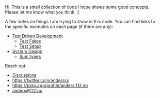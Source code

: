Hi. This is a small collection of code I hope shows some good concepts. Please let me know what you think. :)

A few notes on things I am trying to show in this code. You can find links to the specific examples on each page (if there are any):
- [Test Driven Development](doc/tdd.md)
  - [Test Fakes](doc/fakes.md)
  - [Test Setup](doc/test-setup.md)
- [System Design](doc/system-design.md)
  - [Sum types](doc/sum-types.md)

Reach out:
- [Discussions](https://github.com/anderssv/the-example/discussions)
- https://twitter.com/anderssv
- https://bsky.app/profile/anders.f12.no
- [anders@f12.no](mailto:anders@f12.no)
